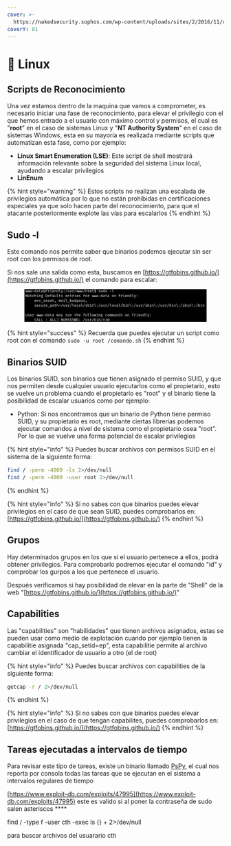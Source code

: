 ```yaml
---
cover: >-
  https://nakedsecurity.sophos.com/wp-content/uploads/sites/2/2016/11/root-1200.png
coverY: 81
---
```


# 🐧 Linux

## Scripts de Reconocimiento

Una vez estamos dentro de la maquina que vamos a comprometer, es necesario iniciar una fase de reconocimiento, para elevar el privilegio con el que hemos entrado a el usuario con máximo control y permisos, el cual es "**root**" en el caso de sistemas Linux y "**NT Authority System**" en el caso de sistemas Windows, esta en su mayoría es realizada mediante scripts que automatizan esta fase, como por ejemplo:

* **Linux Smart Enumeration (LSE)**: Este script de shell mostrará información relevante sobre la seguridad del sistema Linux local, ayudando a escalar privilegios
* **LinEnum**

{% hint style="warning" %}
Estos scripts no realizan una escalada de privilegios automática por lo que no están prohibidas en certificaciones especiales ya que solo hacen parte del reconocimiento, para que el atacante posteriormente explote las vías para escalarlos
{% endhint %}

## Sudo -l

Este comando nos permite saber que binarios podemos ejecutar sin ser root con los permisos de root.

Si nos sale una salida como esta, buscamos en [https://gtfobins.github.io/](https://gtfobins.github.io/) el comando para escalar:

<figure><img src="../.gitbook/assets/image (1) (1) (1) (1) (1).png" alt=""><figcaption></figcaption></figure>

{% hint style="success" %}
Recuerda que puedes ejecutar un script como root con el comando `sudo -u root /comando.sh`
{% endhint %}

## Binarios SUID

Los binarios SUID, son binarios que tienen asignado el permiso SUID, y que nos permiten desde cualquier usuario ejecutarlos como el propietario, esto se vuelve un problema cuando el propietario es "root" y el binario tiene la posibilidad de escalar usuarios como por ejemplo:

* Python: Si nos encontramos que un binario de Python tiene permiso SUID, y su propietario es root, mediante ciertas librerias podemos ejecutar comandos a nivel de sistema como el propietario osea "root". Por lo que se vuelve una forma potencial de escalar privilegios

{% hint style="info" %}
Puedes buscar archivos con permisos SUID en el sistema de la siguiente forma:

```sh
find / -perm -4000 -ls 2>/dev/null
find / -perm -4000 -user root 2>/dev/null
```
{% endhint %}

{% hint style="info" %}
Si no sabes con que binarios puedes elevar privilegios en el caso de que sean SUID, puedes comprobarlos en: [https://gtfobins.github.io/](https://gtfobins.github.io/)
{% endhint %}

## Grupos

Hay determinados grupos en los que si el usuario pertenece a ellos, podrá obtener privilegios. Para comprobarlo podremos ejecutar el comando "id" y comprobar los gurpos a los que pertenece el usuario.

Después verificamos si hay posibilidad de elevar en la parte de "Shell" de la web "[https://gtfobins.github.io/](https://gtfobins.github.io/)"

## Capabilities

Las "capabilities" son "habilidades" que tienen archivos asignados, estas se pueden usar como medio de explotación cuando por ejemplo tienen la capabilitie asignada "cap\_setid=ep", esta capabilitie permite al archivo cambiar el identificador de usuario a otro (el de root)

{% hint style="info" %}
Puedes buscar archivos con capabilities de la siguiente forma:

```sh
getcap -r / 2>/dev/null
```
{% endhint %}

{% hint style="info" %}
Si no sabes con que binarios puedes elevar privilegios en el caso de que tengan capabilites, puedes comprobarlos en: [https://gtfobins.github.io/](https://gtfobins.github.io/)
{% endhint %}

## Tareas ejecutadas a intervalos de tiempo

Para revisar este tipo de tareas, existe un binario llamado [PsPy](https://github.com/DominicBreuker/pspy), el cual nos reporta por consola todas las tareas que se ejecutan en el sistema a intervalos regulares de tiempo









[https://www.exploit-db.com/exploits/47995](https://www.exploit-db.com/exploits/47995) este es valido si al poner la contraseña de sudo salen asteriscos \*\*\*\*



find / -type f -user cth -exec ls {} + 2>/dev/null&#x20;

para buscar archivos del usuarario cth
